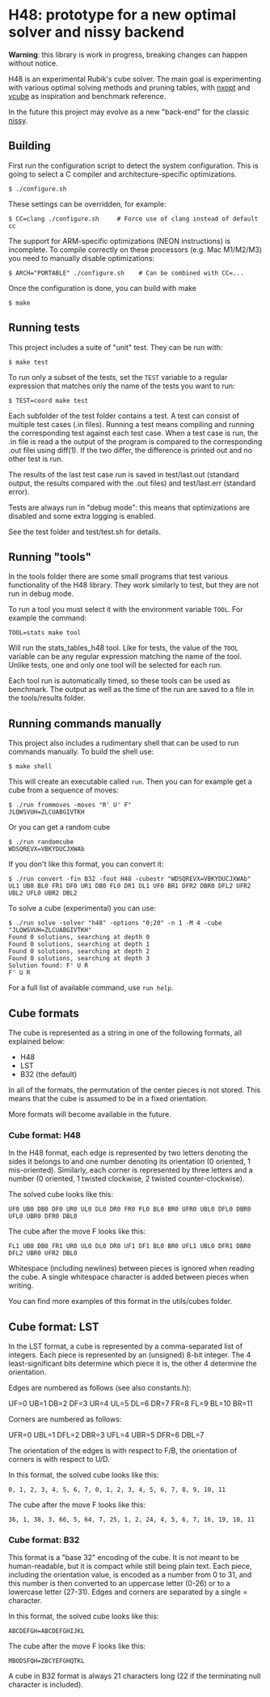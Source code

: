 # H48: prototype for a new optimal solver and nissy backend

**Warning**: this library is work in progress, breaking changes can
happen without notice.

H48 is an experimental Rubik's cube solver. The main goal is experimenting
with various optimal solving methods and pruning tables, with
[nxopt](https://github.com/rokicki/cube20src/blob/master/nxopt.md) and
[vcube](https://github.com/Voltara/vcube) as inspiration and benchmark
reference.

In the future this project may evolve as a new "back-end" for the classic
[nissy](https://github.com/sebastianotronto/nissy-classic).

## Building

First run the configuration script to detect the system
configuration. This is going to select a C compiler and
architecture-specific optimizations.

```
$ ./configure.sh
```

These settings can be overridden, for example:

```
$ CC=clang ./configure.sh     # Force use of clang instead of default cc
```

The support for ARM-specific optimizations (NEON instructions) is
incomplete.  To compile correctly on these processors (e.g. Mac M1/M2/M3)
you need to manually disable optimizations:

```
$ ARCH="PORTABLE" ./configure.sh    # Can be combined with CC=...
```

Once the configuration is done, you can build with make

```
$ make
```

## Running tests

This project includes a suite of "unit" test. They can be run with:

```
$ make test
```

To run only a subset of the tests, set the `TEST` variable to a regular
expression that matches only the name of the tests you want to run:

```
$ TEST=coord make test
```

Each subfolder of the test folder contains a test. A test can consist
of multiple test cases (.in files). Running a test means compiling and
running the corresponding test against each test case. When a test case
is run, the .in file is read a the output of the program is compared
to the corresponding .out filei using diff(1). If the two differ, the
difference is printed out and no other test is run.

The results of the last test case run is saved in test/last.out (standard
output, the results compared with the .out files) and test/last.err
(standard error).

Tests are always run in "debug mode": this means that optimizations are
disabled and some extra logging is enabled.

See the test folder and test/test.sh for details.

## Running "tools"

In the tools folder there are some small programs that test various
functionality of the H48 library. They work similarly to test, but they
are not run in debug mode.

To run a tool you must select it with the environment variable `TOOL`.
For example the command:

```
TOOL=stats make tool
```

Will run the stats_tables_h48 tool. Like for tests, the value of the
`TOOL` variable can be any regular expression matching the name of the
tool. Unlike tests, one and only one tool will be selected for each run.

Each tool run is automatically timed, so these tools can be used as
benchmark.  The output as well as the time of the run are saved to a
file in the tools/results folder.

## Running commands manually

This project also includes a rudimentary shell that can be used to run
commands manually. To build the shell use:

```
$ make shell
```

This will create an executable called `run`.  Then you can for example
get a cube from a sequence of moves:

```
$ ./run frommoves -moves "R' U' F"
JLQWSVUH=ZLCUABGIVTKH
```

Or you can get a random cube

```
$ ./run randomcube
WDSQREVX=VBKYDUCJXWAb
```

If you don't like this format, you can convert it:

```
$ ./run convert -fin B32 -fout H48 -cubestr "WDSQREVX=VBKYDUCJXWAb"
UL1 UB0 BL0 FR1 DF0 UR1 DB0 FL0 DR1 DL1 UF0 BR1 DFR2 DBR0 DFL2 UFR2 UBL2 UFL0 UBR2 DBL2
```

To solve a cube (experimental) you can use:

```
$ ./run solve -solver "h48" -options "0;20" -n 1 -M 4 -cube "JLQWSVUH=ZLCUABGIVTKH"
Found 0 solutions, searching at depth 0
Found 0 solutions, searching at depth 1
Found 0 solutions, searching at depth 2
Found 0 solutions, searching at depth 3
Solution found: F' U R
F' U R
```

For a full list of available command, use `run help`.

## Cube formats

The cube is represented as a string in one of the following formats,
all explained below:

* H48
* LST
* B32 (the default)

In all of the formats, the permutation of the center pieces is not
stored. This means that the cube is assumed to be in a fixed orientation.

More formats will become available in the future.

### Cube format: H48

In the H48 format, each edge is represented by two letters denoting the
sides it belongs to and one number denoting its orientation (0 oriented, 1
mis-oriented). Similarly, each corner is represented by three letters and
a number (0 oriented, 1 twisted clockwise, 2 twisted counter-clockwise).

The solved cube looks like this:

```
UF0 UB0 DB0 DF0 UR0 UL0 DL0 DR0 FR0 FL0 BL0 BR0 UFR0 UBL0 DFL0 DBR0 UFL0 UBR0 DFR0 DBL0
```

The cube after the move F looks like this:

```
FL1 UB0 DB0 FR1 UR0 UL0 DL0 DR0 UF1 DF1 BL0 BR0 UFL1 UBL0 DFR1 DBR0 DFL2 UBR0 UFR2 DBL0
```

Whitespace (including newlines) between pieces is ignored when reading the
cube. A single whitespace character is added between pieces when writing.

You can find more examples of this format in the utils/cubes folder.

## Cube format: LST

In the LST format, a cube is represented by a comma-separated list of
integers.  Each piece is represented by an (unsigned) 8-bit integer. The 4
least-significant bits determine which piece it is, the other 4 determine
the orientation.

Edges are numbered as follows (see also constants.h):

UF=0 UB=1 DB=2 DF=3 UR=4 UL=5 DL=6 DR=7 FR=8 FL=9 BL=10 BR=11

Corners are numbered as follows:

UFR=0 UBL=1 DFL=2 DBR=3 UFL=4 UBR=5 DFR=6 DBL=7

The orientation of the edges is with respect to F/B, the orientation of
corners is with respect to U/D.

In this format, the solved cube looks like this:

```
0, 1, 2, 3, 4, 5, 6, 7, 0, 1, 2, 3, 4, 5, 6, 7, 8, 9, 10, 11
```

The cube after the move F looks like this:

```
36, 1, 38, 3, 66, 5, 64, 7, 25, 1, 2, 24, 4, 5, 6, 7, 16, 19, 10, 11
```

### Cube format: B32

This format is a "base 32" encoding of the cube. It is not meant to be
human-readable, but it is compact while still being plain text. Each
piece, including the orientation value, is encoded as a number from 0
to 31, and this number is then converted to an uppercase letter (0-26)
or to a lowercase letter (27-31). Edges and corners are separated by a
single = character.

In this format, the solved cube looks like this:

```
ABCDEFGH=ABCDEFGHIJKL
```

The cube after the move F looks like this:

```
MBODSFQH=ZBCYEFGHQTKL
```

A cube in B32 format is always 21 characters long (22 if the terminating
null character is included).

